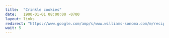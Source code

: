 ```yaml
---
title:  "Crinkle cookies"
date:   1900-01-01 08:00:00 -0700
layout: links
redirect: "https://www.google.com/amp/s/www.williams-sonoma.com/m/recipe/chocolate-crinkle-cookies.amp.html"
wait: 5
---
```




